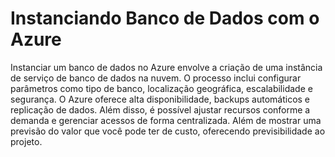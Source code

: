 # Instanciando Banco de Dados com o Azure

Instanciar um banco de dados no Azure envolve a criação de uma instância de serviço de banco de dados na nuvem. O processo inclui configurar parâmetros como tipo de banco, localização geográfica, escalabilidade e segurança. O Azure oferece alta disponibilidade, backups automáticos e replicação de dados. Além disso, é possível ajustar recursos conforme a demanda e gerenciar acessos de forma centralizada. Além de mostrar uma previsão do valor que você pode ter de custo, oferecendo previsibilidade ao projeto.
